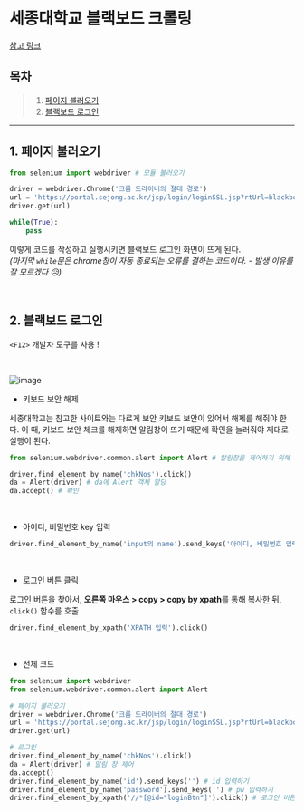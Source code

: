 # 세종대학교 블랙보드 크롤링

[참고 링크](https://taebbong.github.io/categories/%EA%B0%9C%EB%B0%9C/Web-Scraping-Crawling/)

## 목차
> 1. [페이지 불러오기](#1-페이지-불러오기)
> 2. [블랙보드 로그인](#2-블랙보드-로그인)

---


## 1. 페이지 불러오기

```py
from selenium import webdriver # 모듈 불러오기

driver = webdriver.Chrome('크롬 드라이버의 절대 경로')
url = 'https://portal.sejong.ac.kr/jsp/login/loginSSL.jsp?rtUrl=blackboard.sejong.ac.kr'
driver.get(url)

while(True):
    pass
```

이렇게 코드를 작성하고 실행시키면 블랙보드 로그인 화면이 뜨게 된다.  
*(마지막 `while`문은 chrome창이 자동 종료되는 오류를 결하는 코드이다. - 발생 이유를 잘 모르겠다 😥)*

<br/>

## 2. 블랙보드 로그인

`<F12>` 개발자 도구를 사용 !

<br/>

![image](https://user-images.githubusercontent.com/62230430/108622255-da2ac400-747a-11eb-8905-93b5601efe56.png)



- 키보드 보안 해제

세종대학교는 참고한 사이트와는 다르게 보안 키보드 보안이 있어서 해제를 해줘야 한다.
이 때, 키보드 보안 체크를 해제하면 알림창이 뜨기 때문에 확인을 눌러줘야 제대로 실행이 된다.

```py
from selenium.webdriver.common.alert import Alert # 알림창을 제어하기 위해 import

driver.find_element_by_name('chkNos').click()
da = Alert(driver) # da에 Alert 객체 할당
da.accept() # 확인
```

<br/>


- 아이디, 비밀번호 key 입력

```py
driver.find_element_by_name('input의 name').send_keys('아이디, 비밀번호 입력')
```

<br/>

- 로그인 버튼 클릭 

로그인 버튼을 찾아서, **오른쪽 마우스 > copy > copy by xpath**를 통해 복사한 뒤,  
`click()` 함수를 호출

```py
driver.find_element_by_xpath('XPATH 입력').click()
```

<br/>

- 전체 코드

```py
from selenium import webdriver
from selenium.webdriver.common.alert import Alert

# 페이지 불러오기
driver = webdriver.Chrome('크롬 드라이버의 절대 경로')
url = 'https://portal.sejong.ac.kr/jsp/login/loginSSL.jsp?rtUrl=blackboard.sejong.ac.kr'
driver.get(url)

# 로그인
driver.find_element_by_name('chkNos').click()
da = Alert(driver) # 알림 창 제어
da.accept()
driver.find_element_by_name('id').send_keys('') # id 입력하기
driver.find_element_by_name('password').send_keys('') # pw 입력하기
driver.find_element_by_xpath('//*[@id="loginBtn"]').click() # 로그인 버튼 클릭
```
